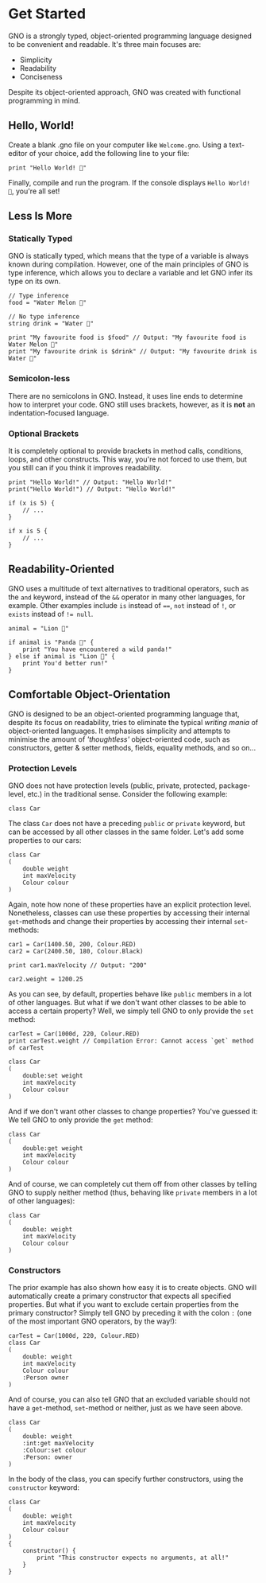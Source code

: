 # Get Started

GNO is a strongly typed, object-oriented programming language designed to be convenient and readable. It's three main focuses are:

- Simplicity
- Readability
- Conciseness

Despite its object-oriented approach, GNO was created with functional programming in mind.

## Hello, World!

Create a blank .gno file on your computer like `Welcome.gno`. Using a text-editor of your choice,
add the following line to your file:

```gno
print "Hello World! 💜"
```

Finally, compile and run the program. If the console displays `Hello World! 💜`, you're all set!

## Less Is More

### Statically Typed

GNO is statically typed, which means that the type of a variable is always known during compilation.
However, one of the main principles of GNO is type inference, which allows you to declare a
variable and let GNO infer its type on its own.

```gno
// Type inference
food = "Water Melon 🍉"

// No type inference
string drink = "Water 🌊"

print "My favourite food is $food" // Output: "My favourite food is Water Melon 🍉"
print "My favourite drink is $drink" // Output: "My favourite drink is Water 🌊"
```

### Semicolon-less

There are no semicolons in GNO. Instead, it uses line ends to determine how to interpret your code.
GNO still uses brackets, however, as it is **not** an indentation-focused language.

### Optional Brackets

It is completely optional to provide brackets in method calls, conditions, loops, and other constructs. This way, you're not forced to use
them, but you still can if you think it improves readability.

```gno
print "Hello World!" // Output: "Hello World!"
print("Hello World!") // Output: "Hello World!"

if (x is 5) {
    // ...
}

if x is 5 {
    // ...
}
```

## Readability-Oriented

GNO uses a multitude of text alternatives to traditional operators, such as the `and` keyword,
instead of the `&&` operator in many other languages, for example. Other examples include `is`
instead of `==`, `not` instead of `!`, or `exists` instead of `!= null`.

```gno
animal = "Lion 🦁"

if animal is "Panda 🐼" {
    print "You have encountered a wild panda!"
} else if animal is "Lion 🦁" {
    print You'd better run!"
}
```

## Comfortable Object-Orientation

GNO is designed to be an object-oriented programming language that, despite its focus on
readability, tries to eliminate the typical _writing mania_ of object-oriented languages. It
emphasises simplicity and attempts to minimise the amount of _'thoughtless'_ object-oriented code,
such as constructors, getter & setter methods, fields, equality methods, and so on...

### Protection Levels

GNO does not have protection levels (public, private, protected, package-level, etc.) in the
traditional sense. Consider the following example:

```gno
class Car
```

The class `Car` does not have a preceding `public` or `private` keyword, but can be accessed by all
other classes in the same folder. Let's add some properties to our cars:

```gno
class Car
(
    double weight
    int maxVelocity
    Colour colour
)
```

Again, note how none of these properties have an explicit protection level. Nonetheless, classes can
use these properties by accessing their internal `get`-methods and change their properties by
accessing their internal `set`-methods:

```gno
car1 = Car(1400.50, 200, Colour.RED)
car2 = Car(2400.50, 180, Colour.Black)

print car1.maxVelocity // Output: "200"

car2.weight = 1200.25
```

As you can see, by default, properties behave like `public` members in a lot of other languages. But
what if we don't want other classes to be able to access a certain property? Well, we simply tell
GNO to only provide the `set` method:

```gno
carTest = Car(1000d, 220, Colour.RED)
print carTest.weight // Compilation Error: Cannot access `get` method of carTest

class Car
(
    double:set weight
    int maxVelocity
    Colour colour
)
```

And if we don't want other classes to change properties? You've guessed it: We tell GNO to only provide
the `get` method:

```gno
class Car
(
    double:get weight
    int maxVelocity
    Colour colour
)
```

And of course, we can completely cut them off from other classes by telling GNO to supply neither
method (thus, behaving like `private` members in a lot of other languages):

```gno
class Car
(
    double: weight
    int maxVelocity
    Colour colour
)
```

### Constructors

The prior example has also shown how easy it is to create objects. GNO will automatically create a
primary constructor that expects all specified properties. But what if you want to exclude certain
properties from the primary constructor? Simply tell GNO by preceding it with the colon `:` (one of
the most important GNO operators, by the way!):

```gno
carTest = Car(1000d, 220, Colour.RED)
class Car
(
    double: weight
    int maxVelocity
    Colour colour
    :Person owner
)
```

And of course, you can also tell GNO that an excluded variable should not have a `get`-method,
`set`-method or neither, just as we have seen above.

```
class Car
(
    double: weight
    :int:get maxVelocity
    :Colour:set colour
    :Person: owner
)
```

In the body of the class, you can specify further constructors, using the `constructor` keyword:

```
class Car
(
    double: weight
    int maxVelocity
    Colour colour
)
{
    constructor() {
        print "This constructor expects no arguments, at all!"
    }
}
```
